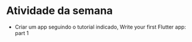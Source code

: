 # Atividade da semana

- Criar um app seguindo o tutorial indicado, Write your first Flutter app: part 1
